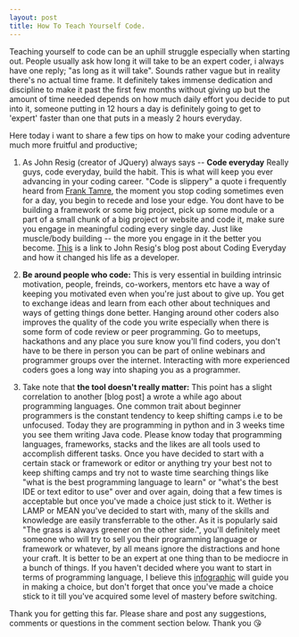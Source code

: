 ```yaml
---
layout: post
title: How To Teach Yourself Code.
---
```


  Teaching yourself to code can be an uphill struggle especially when starting out. People usually ask how long it will take to be an expert coder, i always have one reply; "as long as it will take". Sounds rather vague but in reality there's no actual time frame. It definitely takes immense dedication and discipline to make it past the first few months without giving up but the amount of time needed depends on how much daily effort you decide to put into it, someone putting in 12 hours a day is definitely going to get to 'expert' faster than one that puts in a measly 2 hours everyday.

Here today i want to share a few tips on how to make your coding adventure much more fruitful and productive;

1. As John Resig (creator of JQuery) always says -- <b>Code everyday</b> Really guys, code everyday, build the habit. This is what will keep you ever advancing in your coding career. "Code is slippery" a quote i frequently heard from [Frank Tamre](http:tamrefrank.com), the moment you stop coding sometimes even for a day, you begin to recede and lose your edge.
You dont have to be building a framework or some big project, pick up some module or a part of a small chunk of a big project or website and code it, make sure you engage in meaningful coding every single day. Just like muscle/body building -- the more you engage in it the better you become. [This](http://ejohn.org/blog/write-code-every-day) is a link to John Resig's blog post about Coding Everyday and how it changed his life as a developer.

2. <b>Be around people who code:</b> This is very essential in building intrinsic motivation, people, freinds, co-workers, mentors etc have a way of keeping you motivated even when you're just about to give up. You get to exchange ideas and learn from each other about techniques and ways of getting things done better.  Hanging around other coders also improves the quality of the code you write especially when there is some form of code review or peer programming. Go to meetups, hackathons and any place you sure know you'll find coders, you don't have to be there in person you can be part of online webinars and programmer groups over the internet. Interacting with more experienced coders goes a long way into shaping you as a programmer.

3. Take note that <b>the tool doesn't really matter:</b> This point has a slight correlation to another [blog post] a wrote a while ago about programming languages. One common trait about beginner programmers is the constant tendency to keep shifting camps i.e to be unfocused. Today they are programming in python and in 3 weeks time you see them writing Java code. Please know today that programming languages, frameworks, stacks and the likes are all tools used to accomplish different tasks. Once you have decided to start with a certain stack or framework or editor or anything try your best not to keep shifting camps and try not to waste time searching things like "what is the best programming language to learn" or "what's the best IDE or text editor to use" over and over again, doing that a few times is acceptable but once you've made a choice just stick to it. Wether is LAMP or MEAN you've decided to start with, many of the skills and knowledge are easily transferrable to the other. As it is popularly said "The grass is always greener on the other side.", you'll definitely meet someone who will try to sell you their programming language or framework or whatever, by all means ignore the distractions and hone your craft. It is better to be an expert at one thing than to be mediocre in a bunch of things.
If you haven't decided where you want to start in terms of programming language, I believe this [infographic](http://carlcheo.com/startcoding) will guide you in making a choice, but don't forget that once you've made a choice stick to it till you've acquired some level of mastery before switching.



Thank you for getting this far. Please share and post any suggestions, comments or questions in the comment section below. Thank you 😘
